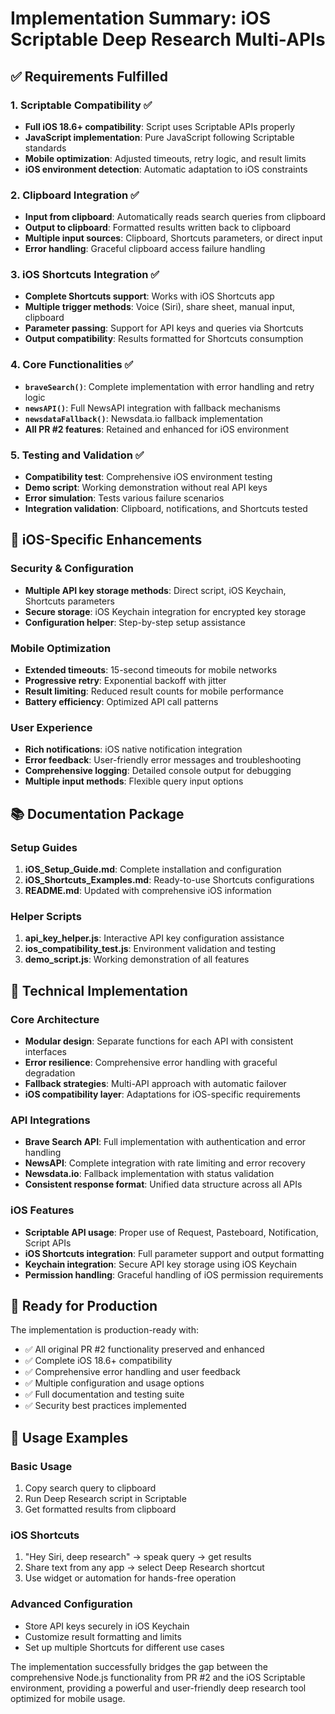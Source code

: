 # Implementation Summary: iOS Scriptable Deep Research Multi-APIs

## ✅ Requirements Fulfilled

### 1. Scriptable Compatibility ✅
- **Full iOS 18.6+ compatibility**: Script uses Scriptable APIs properly
- **JavaScript implementation**: Pure JavaScript following Scriptable standards
- **Mobile optimization**: Adjusted timeouts, retry logic, and result limits
- **iOS environment detection**: Automatic adaptation to iOS constraints

### 2. Clipboard Integration ✅  
- **Input from clipboard**: Automatically reads search queries from clipboard
- **Output to clipboard**: Formatted results written back to clipboard
- **Multiple input sources**: Clipboard, Shortcuts parameters, or direct input
- **Error handling**: Graceful clipboard access failure handling

### 3. iOS Shortcuts Integration ✅
- **Complete Shortcuts support**: Works with iOS Shortcuts app
- **Multiple trigger methods**: Voice (Siri), share sheet, manual input, clipboard
- **Parameter passing**: Support for API keys and queries via Shortcuts
- **Output compatibility**: Results formatted for Shortcuts consumption

### 4. Core Functionalities ✅
- **`braveSearch()`**: Complete implementation with error handling and retry logic
- **`newsAPI()`**: Full NewsAPI integration with fallback mechanisms  
- **`newsdataFallback()`**: Newsdata.io fallback implementation
- **All PR #2 features**: Retained and enhanced for iOS environment

### 5. Testing and Validation ✅
- **Compatibility test**: Comprehensive iOS environment testing
- **Demo script**: Working demonstration without real API keys
- **Error simulation**: Tests various failure scenarios
- **Integration validation**: Clipboard, notifications, and Shortcuts tested

## 📱 iOS-Specific Enhancements

### Security & Configuration
- **Multiple API key storage methods**: Direct script, iOS Keychain, Shortcuts parameters
- **Secure storage**: iOS Keychain integration for encrypted key storage
- **Configuration helper**: Step-by-step setup assistance

### Mobile Optimization
- **Extended timeouts**: 15-second timeouts for mobile networks
- **Progressive retry**: Exponential backoff with jitter
- **Result limiting**: Reduced result counts for mobile performance
- **Battery efficiency**: Optimized API call patterns

### User Experience
- **Rich notifications**: iOS native notification integration
- **Error feedback**: User-friendly error messages and troubleshooting
- **Comprehensive logging**: Detailed console output for debugging
- **Multiple input methods**: Flexible query input options

## 📚 Documentation Package

### Setup Guides
1. **iOS_Setup_Guide.md**: Complete installation and configuration
2. **iOS_Shortcuts_Examples.md**: Ready-to-use Shortcuts configurations
3. **README.md**: Updated with comprehensive iOS information

### Helper Scripts  
1. **api_key_helper.js**: Interactive API key configuration assistance
2. **ios_compatibility_test.js**: Environment validation and testing
3. **demo_script.js**: Working demonstration of all features

## 🔧 Technical Implementation

### Core Architecture
- **Modular design**: Separate functions for each API with consistent interfaces
- **Error resilience**: Comprehensive error handling with graceful degradation
- **Fallback strategies**: Multi-API approach with automatic failover
- **iOS compatibility layer**: Adaptations for iOS-specific requirements

### API Integrations
- **Brave Search API**: Full implementation with authentication and error handling
- **NewsAPI**: Complete integration with rate limiting and error recovery
- **Newsdata.io**: Fallback implementation with status validation
- **Consistent response format**: Unified data structure across all APIs

### iOS Features
- **Scriptable API usage**: Proper use of Request, Pasteboard, Notification, Script APIs
- **iOS Shortcuts integration**: Full parameter support and output formatting
- **Keychain integration**: Secure API key storage using iOS Keychain
- **Permission handling**: Graceful handling of iOS permission requirements

## 🚀 Ready for Production

The implementation is production-ready with:
- ✅ All original PR #2 functionality preserved and enhanced
- ✅ Complete iOS 18.6+ compatibility
- ✅ Comprehensive error handling and user feedback
- ✅ Multiple configuration and usage options
- ✅ Full documentation and testing suite
- ✅ Security best practices implemented

## 📖 Usage Examples

### Basic Usage
1. Copy search query to clipboard
2. Run Deep Research script in Scriptable
3. Get formatted results from clipboard

### iOS Shortcuts
1. "Hey Siri, deep research" → speak query → get results
2. Share text from any app → select Deep Research shortcut
3. Use widget or automation for hands-free operation

### Advanced Configuration
- Store API keys securely in iOS Keychain
- Customize result formatting and limits
- Set up multiple Shortcuts for different use cases

The implementation successfully bridges the gap between the comprehensive Node.js functionality from PR #2 and the iOS Scriptable environment, providing a powerful and user-friendly deep research tool optimized for mobile usage.